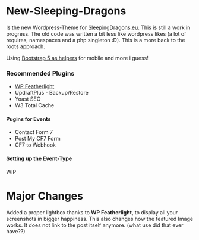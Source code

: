 # New-Sleeping-Dragons

Is the new Wordpress-Theme for [SleepingDragons.eu](https://sleepingdragons.eu/). This is still a work in progress.
The old code was written a bit less like wordpress likes (a lot of requires, namespaces and a php singleton :D). This is a more back to the roots approach.

Using [Bootstrap 5 as helpers](https://getbootstrap.com/) for mobile and more i guess!

### Recommended Plugins
- [WP Featherlight](https://wordpress.org/plugins/wp-featherlight/)
- UpdraftPlus - Backup/Restore
- Yoast SEO
- W3 Total Cache



#### Pugins for Events
- Contact Form 7
- Post My CF7 Form
- CF7 to Webhook

#### Setting up the Event-Type
WIP



# Major Changes
Added a proper lightbox thanks to **WP Featherlight**, to display all your screenshots in bigger happiness.
This also changes how the featured Image works. It does not link to the post itself anymore. (what use did that ever have??)
